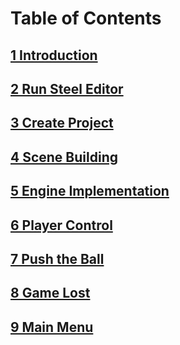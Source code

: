 # Table of Contents

## [1 Introduction][1]

## [2 Run Steel Editor][2]

## [3 Create Project][3]

## [4 Scene Building][4]

## [5 Engine Implementation][5]

## [6 Player Control][6]

## [7 Push the Ball][7]

## [8 Game Lost][8]

## [9 Main Menu][9]

[0]: table-of-contents.md
[1]: 1-introduction.md
[2]: 2-run-steel-editor.md
[3]: 3-create-project.md
[4]: 4-scene-building.md
[5]: 5-engine-implementation.md
[6]: 6-player-control.md
[7]: 7-push-the-ball.md
[8]: 8-game-lost.md
[9]: 9-main-menu.md
